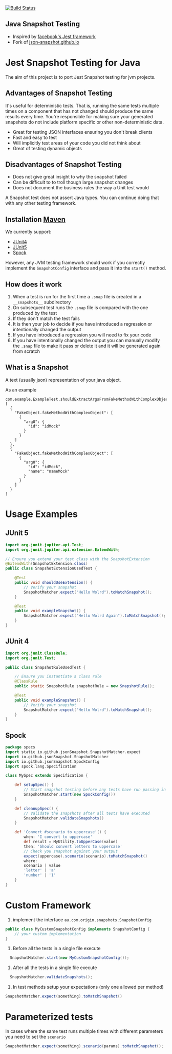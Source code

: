 [![Build Status](https://img.shields.io/travis/origin-energy/java-snapshot-testing.svg)](https://travis-ci.org/origin-energy/java-snapshot-testing)

## Java Snapshot Testing
- Inspired by [facebook's Jest framework](https://facebook.github.io/jest/docs/en/snapshot-testing.html)
- Fork of [json-snapshot.github.io](https://github.com/json-snapshot/json-snapshot.github.io)

# Jest Snapshot Testing for Java
The aim of this project is to port Jest Snapshot testing for jvm projects.

## Advantages of Snapshot Testing
It's useful for deterministic tests. That is, running the same tests multiple times on a component that has not changed 
should produce the same results every time. You're responsible for making sure your generated snapshots do not include 
platform specific or other non-deterministic data. 

- Great for testing JSON interfaces ensuring you don't break clients
- Fast and easy to test
- Will implicitly test areas of your code you did not think about
- Great of testing dynamic objects

## Disadvantages of Snapshot Testing
- Does not give great insight to why the snapshot failed
- Can be difficult to to troll though large snapshot changes
- Does not document the business rules the way a Unit test would

A Snapshot test does not assert Java types. You can continue doing that with any other testing framework.

## Installation [Maven](https://search.maven.org/search?q=java-snapshot-testing)

We currently support:
- [JUnit4](https://search.maven.org/search?q=a:java-snapshot-testing-junit4)
- [JUnit5](https://search.maven.org/search?q=a:java-snapshot-testing-junit5)
- [Spock](https://search.maven.org/search?q=a:java-snapshot-testing-spock)

However, any JVM testing framework should work if you correctly implement the `SnapshotConfig` interface and pass it into the `start()` method.

## How does it work
1. When a test is run for the first time a `.snap` file is created in a `__snapshots__` subdirectory
1. On subsequent test runs the `.snap` file is compared with the one produced by the test
1. If they don't match the test fails
1. It is then your job to decide if you have introduced a regression or intentionally changed the output
1. If you have introduced a regression you will need to fix your code
1. If you have intentionally changed the output you can manually modify the `.snap` file to make it pass or delete it and it will be generated again from scratch

## What is a Snapshot
A text (usually json) representation of your java object.

As an example
```text
com.example.ExampleTest.shouldExtractArgsFromFakeMethodWithComplexObject=[
  {
    "FakeObject.fakeMethodWithComplexObject": [
      {
        "arg0": {
          "id": "idMock"
        }
      }
    ]
  },
  {
    "FakeObject.fakeMethodWithComplexObject": [
      {
        "arg0": {
          "id": "idMock",
          "name": "nameMock"
        }
      }
    ]
  }
]
```

# Usage Examples
## JUnit 5
```java
import org.junit.jupiter.api.Test;
import org.junit.jupiter.api.extension.ExtendWith;

// Ensure you extend your test class with the SnapshotExtension
@ExtendWith(SnapshotExtension.class)
public class SnapshotExtensionUsedTest {

    @Test
    public void shouldUseExtension() {
        // Verify your snapshot
        SnapshotMatcher.expect("Hello Wolrd").toMatchSnapshot();
    }

    @Test
    public void exampleSnapshot() {
        SnapshotMatcher.expect("Hello Wolrd Again").toMatchSnapshot();
    }
}
```
## JUnit 4
```java
import org.junit.ClassRule;
import org.junit.Test;

public class SnapshotRuleUsedTest {

    // Ensure you instantiate a class rule
    @ClassRule
    public static SnapshotRule snapshotRule = new SnapshotRule();

    @Test
    public void exampleSnapshot() {
        // Verify your snapshot
        SnapshotMatcher.expect("Hello Wolrd").toMatchSnapshot();
    }
}
```

## Spock
```groovy
package specs
import static io.github.jsonSnapshot.SnapshotMatcher.expect
import io.github.jsonSnapshot.SnapshotMatcher
import io.github.jsonSnapshot.SpockConfig
import spock.lang.Specification

class MySpec extends Specification {

    def setupSpec() {
        // Start snapshot testing before any tests have run passing in the appropriate environment configuration
        SnapshotMatcher.start(new SpockConfig())
    }

    def cleanupSpec() {
        // Validate the snapshots after all tests have executed
        SnapshotMatcher.validateSnapshots()
    }

    def 'Convert #scenario to uppercase'() {
        when: 'I convert to uppercase'
        def result = MyUtility.toUpperCase(value)
        then: 'Should convert letters to uppercase'
        // Check you snapshot against your output
        expect(uppercase).scenario(scenario).toMatchSnapshot()
        where:
        scenario | value
        'letter' | 'a'
        'number' | '1'
    }
}
```
# Custom Framework
1. implement the interface `au.com.origin.snapshots.SnapshotConfig`
```java
public class MyCustomSnapshotConfig implements SnapshotConfig {
    // your custom implementation
}
```
1. Before all the tests in a single file execute
```java
  SnapshotMatcher.start(new MyCustomSnapshotConfig());
```
1. After all the tests in a single file execute
```java
  SnapshotMatcher.validateSnapshots();
```
1. In test methods setup your expectations (only one allowed per method)
```java
SnapshotMatcher.expect(something).toMatchSnapshot()
```

# Parameterized tests
In cases where the same test runs multiple times with different parameters you need to set the `scenario`

```java
SnapshotMatcher.expect(something).scenario(params).toMatchSnapshot();
```